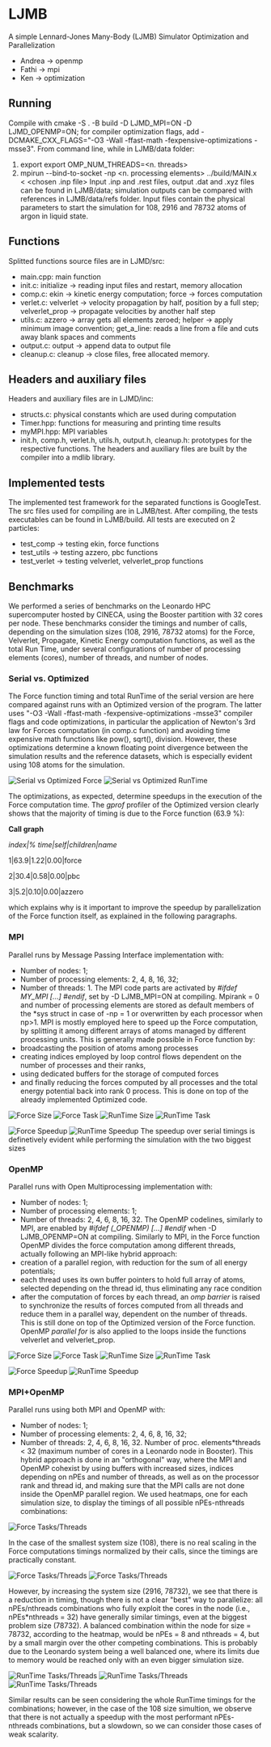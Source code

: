 # LJMB
A simple Lennard-Jones Many-Body (LJMB) Simulator Optimization and Parallelization

- Andrea -> openmp
- Fathi  -> mpi
- Ken    -> optimization

## Running
Compile with cmake -S . -B build -D LJMD_MPI=ON -D LJMD_OPENMP=ON; for compiler optimization flags, add -DCMAKE_CXX_FLAGS="-O3 -Wall -ffast-math -fexpensive-optimizations -msse3".
From command line, while in LJMB/data folder:
1) export export OMP_NUM_THREADS=<n. threads>
2) mpirun --bind-to-socket -np <n. processing elements> ../build/MAIN.x < <chosen .inp file> 
Input .inp and .rest files, output .dat and .xyz files can be found in LJMB/data; simulation outputs can be compared with references in LJMB/data/refs folder. Input files contain the physical parameters to start the simulation for 108, 2916 and 78732 atoms of argon in liquid state.  

## Functions
Splitted functions source files are in LJMD/src:
- main.cpp: main function
- init.c: initialize -> reading input files and restart, memory allocation
- comp.c: ekin -> kinetic energy computation; force -> forces computation
- verlet.c: velverlet -> velocity propagation by half, position by a full step; velverlet_prop -> propagate velocities by another half step 
- utils.c: azzero -> array gets all elements zeroed; helper -> apply minimum image convention; get_a_line: reads a line from a file and cuts away blank spaces and comments
- output.c: output -> append data to output file
- cleanup.c: cleanup -> close files, free allocated memory.

## Headers and auxiliary files
Headers and auxiliary files are in LJMD/inc:
- structs.c: physical constants which are used during computation
- Timer.hpp: functions for measuring and printing time results
- myMPI.hpp: MPI variables
- init.h, comp.h, verlet.h, utils.h, output.h, cleanup.h: prototypes for the respective functions.
The headers and auxiliary files are built by the compiler into a mdlib library.

## Implemented tests
The implemented test framework for the separated functions is GoogleTest. The src files used for compiling are in LJMB/test. After compiling, the tests executables can be found in LJMB/build. All tests are executed on 2 particles:
- test_comp -> testing ekin, force functions
- test_utils -> testing azzero, pbc functions 
- test_verlet -> testing velverlet, velverlet_prop functions

## Benchmarks
We performed a series of benchmarks on the Leonardo HPC supercomputer hosted by CINECA, using the Booster partition with 32 cores per node. 
These benchmarks consider the timings and number of calls, depending on the simulation sizes (108, 2916, 78732 atoms) for the Force, Velverlet, Propagate, Kinetic Energy computation functions, as well as the total Run Time, under several configurations of number of processing elements (cores), number of threads, and number of nodes. 

### Serial vs. Optimized
The Force function timing and total RunTime of the serial version are here compared against runs with an Optimized version of the program. The latter uses "-O3 -Wall -ffast-math -fexpensive-optimizations -msse3" compiler flags and code optimizations, in particular the application of Newton's 3rd law for Forces computation (in comp.c function) and avoiding time expensive math functions like pow(), sqrt(), division. 
However, these optimizations determine a known floating point divergence between the simulation results and the reference datasets, which is especially evident using 108 atoms for the simulation.  

![Serial vs Optimized Force](img/SerialComp_Force_sz.png)
![Serial vs Optimized RunTime](img/SerialComp_RunTime_sz.png)

The optimizations, as expected, determine speedups in the execution of the Force computation time.
The *gprof* profiler of the Optimized version clearly shows that the majority of timing is due to the Force function (63.9 %):

 **Call graph**


*index|% time|self|children|name*

1|63.9|1.22|0.00|force

2|30.4|0.58|0.00|pbc 

3|5.2|0.10|0.00|azzero 

which explains why is it important to improve the speedup by parallelization of the Force function itself, as explained in the following paragraphs.

### MPI
Parallel runs by Message Passing Interface implementation with:
- Number of nodes: 1;
- Number of processing elements: 2, 4, 8, 16, 32;
- Number of threads: 1.
The MPI code parts are activated by *#ifdef MY_MPI [...] #endif*, set by -D LJMB_MPI=ON at compiling. Mpirank = 0 and number of processing elements are stored as default members of the *sys struct in case of -np = 1 or overwritten by each processor when np>1. MPI is mostly employed here to speed up the Force computation, by splitting it among different arrays of atoms managed by different processing units. This is generally made possible in Force function by: 
- broadcasting the position of atoms among processes
- creating indices employed by loop control flows dependent on the number of processes and their ranks,
- using dedicated buffers for the storage of computed forces 
- and finally reducing the forces computed by all processes and the total energy potential back into rank 0 process. This is done on top of the already implemented Optimized code.

![Force Size](img/MPI_Force_sz.png)
![Force Task](img/MPI_Force_tk.png)
![RunTime Size](img/MPI_RunTime_sz.png)
![RunTime Task](img/MPI_RunTime_tk.png)

![Force Speedup](img/MPI_Force_sp.png)
![RunTime Speedup](img/MPI_RunTime_sp.png)
The speedup over serial timings is definetively evident while performing the simulation with the two biggest sizes 

### OpenMP
Parallel runs with Open Multiprocessing implementation with:
- Number of nodes: 1;
- Number of processing elements: 1;
- Number of threads: 2, 4, 6, 8, 16, 32.
The OpenMP codelines, similarly to MPI, are enabled by *#ifdef (_OPENMP) [...] #endif* when -D LJMB_OPENMP=ON at compiling. Similarly to MPI, in the Force function OpenMP divides the force computation among different threads, actually following an MPI-like hybrid approach:
- creation of a parallel region, with reduction for the sum of all energy potentials;  
- each thread uses its own buffer pointers to hold full array of atoms, selected depending on the thread id, thus eliminating any race condition 
- after the computation of forces by each thread, an *omp barrier* is raised to synchronize the results of forces computed from all threads and reduce them in a parallel way, dependent on the number of threads. This is still done on top of the Optimized version of the Force function.
OpenMP *parallel for* is also applied to the loops inside the functions velverlet and velverlet_prop.  

![Force Size](img/OpenMP_Force_sz.png)
![Force Task](img/OpenMP_Force_tk.png)
![RunTime Size](img/OpenMP_RunTime_sz.png)
![RunTime Task](img/OpenMP_RunTime_tk.png)

![Force Speedup](img/OpenMP_Force_sp.png)
![RunTime Speedup](img/OpenMP_RunTime_sp.png)

### MPI+OpenMP
Parallel runs using both MPI and OpenMP with: 
- Number of nodes: 1;
- Number of processing elements: 2, 4, 6, 8, 16, 32;
- Number of threads: 2, 4, 6, 8, 16, 32.
Number of proc. elements*threads < 32 (maximum number of cores in a Leonardo node in Booster).
This hybrid approach is done in an "orthogonal" way, where the MPI and OpenMP cohexist by using buffers with increased sizes, indices depending on nPEs and number of threads, as well as on the processor rank and thread id, and making sure that the MPI calls are not done inside the OpenMP parallel region.
We used heatmaps, one for each simulation size, to display the timings of all possible nPEs-nthreads combinations:  

![Force Tasks/Threads](img/MPI_OpenMP_Force_108.png)

In the case of the smallest system size (108), there is no real scaling in the Force computations timings normalized by their calls, since the timings are practically constant.

![Force Tasks/Threads](img/MPI_OpenMP_Force_2916.png)
![Force Tasks/Threads](img/MPI_OpenMP_Force_78732.png)

However, by increasing the system size (2916, 78732), we see that there is a reduction in timing, though there is not a clear "best" way to parallelize: all nPEs/nthreads combinations who fully exploit the cores in the node (i.e., nPEs*nthreads = 32) have generally similar timings, even at the biggest problem size (78732). A balanced combination within the node for size = 78732, according to the heatmap, would be nPEs = 8 and nthreads = 4, but by a small margin over the other competing combinations. This is probably due to the Leonardo system being a well balanced one, where its limits due to memory would be reached only with an even bigger simulation size.    

![RunTime Tasks/Threads](img/MPI_OpenMP_RunTime_108.png)
![RunTime Tasks/Threads](img/MPI_OpenMP_RunTime_2916.png)
![RunTime Tasks/Threads](img/MPI_OpenMP_RunTime_78732.png)

Similar results can be seen considering the whole RunTime timings for the combinations; however, in the case of the 108 size simultion, we observe that there is not actually a speedup with the most performant nPEs-nthreads combinations, but a slowdown, so we can consider those cases of weak scalarity.